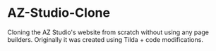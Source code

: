 # AZ-Studio-Clone
Cloning the AZ Studio's website from scratch without using any page builders. Originally it was created using Tilda + code modifications.
